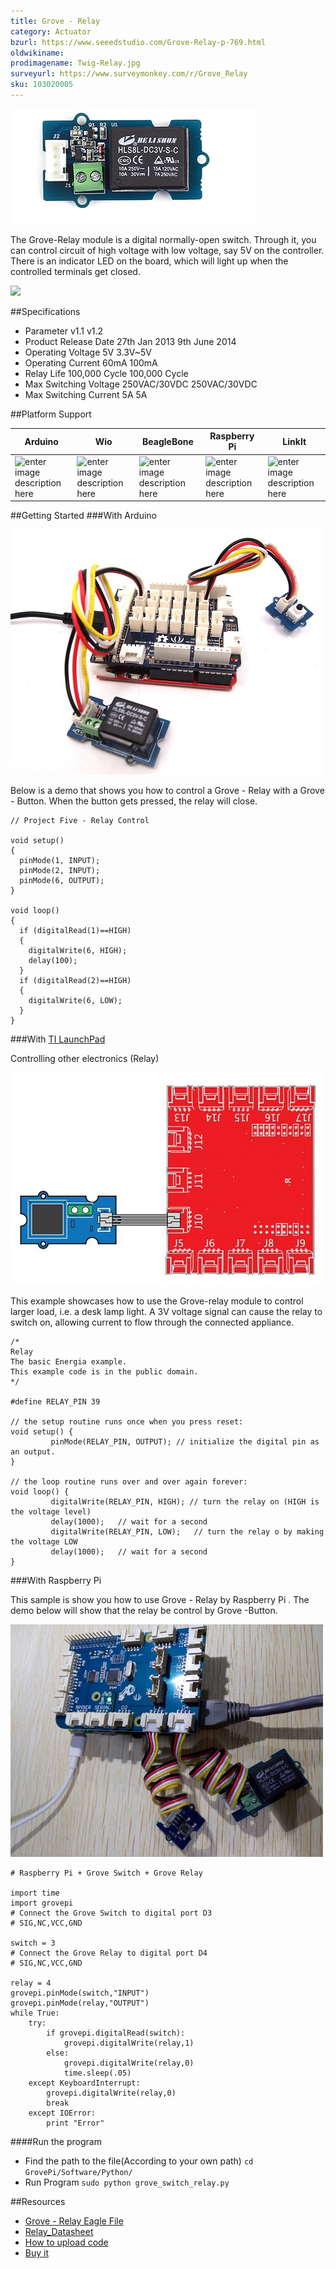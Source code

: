 ```yaml
---
title: Grove - Relay
category: Actuator
bzurl: https://www.seeedstudio.com/Grove-Relay-p-769.html
oldwikiname: 
prodimagename: Twig-Relay.jpg
surveyurl: https://www.surveymonkey.com/r/Grove_Relay
sku: 103020005
---
```


![enter image description here](https://raw.githubusercontent.com/SeeedDocument/Grove-Relay/master/img/Twig-Relay.jpg)

The Grove-Relay module is a digital normally-open switch. Through it, you can control circuit of high voltage with low voltage, say 5V on the controller. There is an indicator LED on the board, which will light up when the controlled terminals get closed.

[![](https://raw.githubusercontent.com/SeeedDocument/Seeed-WiKi/master/docs/images/get_one_now.png)](https://www.seeedstudio.com/Grove-Relay-p-769.html)  


##Specifications

* Parameter	v1.1	v1.2
* Product Release Date	27th Jan 2013	9th June 2014
* Operating Voltage	5V	3.3V~5V
* Operating Current	60mA	100mA
* Relay Life	100,000 Cycle	100,000 Cycle
* Max Switching Voltage	250VAC/30VDC	250VAC/30VDC
* Max Switching Current	5A	5A

##Platform Support

|Arduino|Wio|BeagleBone|Raspberry Pi|LinkIt|
|---------|-----|-----|------|------|
|![enter image description here](https://raw.githubusercontent.com/SeeedDocument/Seeed-WiKi/master/docs/images/arduino_logo.jpg)|![enter image description here](https://raw.githubusercontent.com/SeeedDocument/Seeed-WiKi/master/docs/images/wio_logo.jpg)|![enter image description here](https://raw.githubusercontent.com/SeeedDocument/Seeed-WiKi/master/docs/images/bbg_logo.jpg)|![enter image description here](https://raw.githubusercontent.com/SeeedDocument/Seeed-WiKi/master/docs/images/raspberry_pi_logo.jpg)|![enter image description here](https://raw.githubusercontent.com/SeeedDocument/Seeed-WiKi/master/docs/images/linkit_logo.jpg)|


##Getting Started
###With Arduino

![enter image description here](https://raw.githubusercontent.com/SeeedDocument/Grove-Relay/master/img/Conn-five.jpg)

Below is a demo that shows you how to control a Grove - Relay with a Grove - Button. When the button gets pressed, the relay will close.

```
// Project Five - Relay Control

void setup()
{
  pinMode(1, INPUT);
  pinMode(2, INPUT);
  pinMode(6, OUTPUT);
}

void loop()
{
  if (digitalRead(1)==HIGH)
  {
    digitalWrite(6, HIGH);
    delay(100);
  }
  if (digitalRead(2)==HIGH)
  {
    digitalWrite(6, LOW);
  }
}
```

###With [TI LaunchPad](https://seeeddoc.github.io/w/index.php?title=TI_LaunchPad&action=edit&redlink=1)

Controlling other electronics (Relay)

![enter image description here](https://raw.githubusercontent.com/SeeedDocument/Grove-Relay/master/img/Relay.jpg)

This example showcases how to use the Grove-relay module to control larger load, i.e. a desk lamp light. A 3V voltage signal can cause the relay to switch on, allowing current to flow through the connected appliance.

```
/*
Relay
The basic Energia example. 
This example code is in the public domain.
*/

#define RELAY_PIN 39

// the setup routine runs once when you press reset:
void setup() { 
         pinMode(RELAY_PIN, OUTPUT); // initialize the digital pin as an output. 
}

// the loop routine runs over and over again forever:
void loop() {
         digitalWrite(RELAY_PIN, HIGH); // turn the relay on (HIGH is the voltage level)
         delay(1000);   // wait for a second
         digitalWrite(RELAY_PIN, LOW);   // turn the relay o by making the voltage LOW
         delay(1000);   // wait for a second
}
```


###With Raspberry Pi

This sample is show you how to use Grove - Relay by Raspberry Pi . The demo below will show that the relay be control by Grove -Button.

![enter image description here](https://raw.githubusercontent.com/SeeedDocument/Grove-Relay/master/img/GrovePiPlus_Grove_relay.jpeg)

```
# Raspberry Pi + Grove Switch + Grove Relay

import time
import grovepi
# Connect the Grove Switch to digital port D3
# SIG,NC,VCC,GND

switch = 3
# Connect the Grove Relay to digital port D4
# SIG,NC,VCC,GND

relay = 4
grovepi.pinMode(switch,"INPUT")
grovepi.pinMode(relay,"OUTPUT")
while True:
    try:
        if grovepi.digitalRead(switch):
            grovepi.digitalWrite(relay,1)
        else:
            grovepi.digitalWrite(relay,0)
            time.sleep(.05)
    except KeyboardInterrupt:
        grovepi.digitalWrite(relay,0)
        break
    except IOError:
        print "Error"
```

####Run the program

* Find the path to the file(According to your own path)
```cd GrovePi/Software/Python/```
* Run Program
```sudo python grove_switch_relay.py```

##Resources

* [Grove - Relay Eagle File](https://raw.githubusercontent.com/SeeedDocument/Grove-Relay/master/res/Grove-Relay_Eagle_Files.zip)
* [Relay_Datasheet](https://raw.githubusercontent.com/SeeedDocument/Grove-Relay/master/res/Relay_Datasheet.pdf)
* [How to upload code](https://seeeddoc.github.io/Upload_Code)
* [Buy it](http://www.seeedstudio.com/depot/grove-relay-p-769.html?cPath=39_42)
